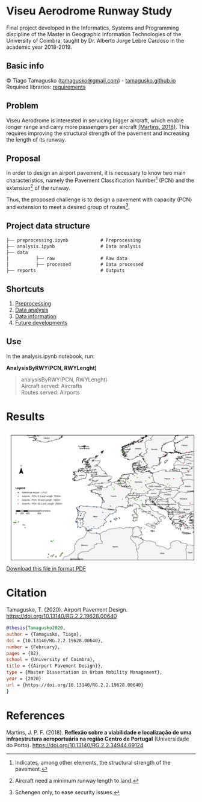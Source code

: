 # Viseu Aerodrome Runway Study

Final project developed in the Informatics, Systems and Programming discipline of the Master in Geographic Information Technologies of the University of Coimbra, taught by Dr. Alberto Jorge Lebre Cardoso in the academic year 2018-2019.

## Basic info

© Tiago Tamagusko (tamagusko@gmail.com) - [tamagusko.github.io](https://tamagusko.github.io)   
Required libraries: [requirements](/requirements.txt)  

## Problem

Viseu Aerodrome is interested in servicing bigger aircraft, which enable longer range and carry more passengers per aircraft [(Martins, 2018)](#references). This requires improving the structural strength of the pavement and increasing the length of its runway.

## Proposal

In order to design an airport pavement, it is necessary to know two main characteristics, namely the Pavement Classification Number[^1] (PCN) and the extension[^2] of the runway.

Thus, the proposed challenge is to design a pavement with capacity (PCN) and extension to meet a desired group of routes[^3].

[^1]: Indicates, among other elements, the structural strength of the pavement.
[^2]: Aircraft need a minimum runway length to land.
[^3]: Schengen only, to ease security issues.

## Project data structure

    ├── preprocessing.ipynb            # Preprocessing 
    ├── analysis.ipynb                 # Data analysis
    ├── data                  
    │          ├── raw                 # Raw data
    │          ├── processed           # Data processed
    ├── reports                        # Outputs

## Shortcuts

1. [Preprocessing](preprocessing.ipynb)  
2. [Data analysis](analysis.ipynb)
3. [Data information](/data)
4. [Future developments](TODO.md)

## Use

In the analysis.ipynb notebook, run:

**AnalysisByRWY(PCN, RWYLenght)**

> analysisByRWY(PCN, RWYLenght)  
> Aircraft served: Aircrafts  
> Routes served: Airports

# Results

![](/reports/20191229Results.png)
[Download this file in format PDF](/reports/20191229Results.pdf)

# Citation

Tamagusko, T. (2020). Airport Pavement Design. https://doi.org/10.13140/RG.2.2.19628.00640

```bibtex
@thesis{Tamagusko2020,
author = {Tamagusko, Tiago},
doi = {10.13140/RG.2.2.19628.00640},
number = {February},
pages = {82},
school = {University of Coimbra},
title = {{Airport Pavement Design}},
type = {Master Dissertation in Urban Mobility Management},
year = {2020}
url = {https://doi.org/10.13140/RG.2.2.19628.00640}
}
```

# References

Martins, J. P. F. (2018). 
**Reflexão sobre a viabilidade e localização de uma infraestrutura aeroportuária na região Centro de Portugal** (Universidade do Porto). https://doi.org/10.13140/RG.2.2.34944.69124

